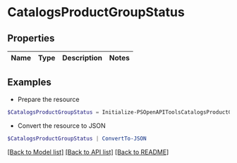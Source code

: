 # CatalogsProductGroupStatus
## Properties

Name | Type | Description | Notes
------------ | ------------- | ------------- | -------------

## Examples

- Prepare the resource
```powershell
$CatalogsProductGroupStatus = Initialize-PSOpenAPIToolsCatalogsProductGroupStatus 
```

- Convert the resource to JSON
```powershell
$CatalogsProductGroupStatus | ConvertTo-JSON
```

[[Back to Model list]](../README.md#documentation-for-models) [[Back to API list]](../README.md#documentation-for-api-endpoints) [[Back to README]](../README.md)

